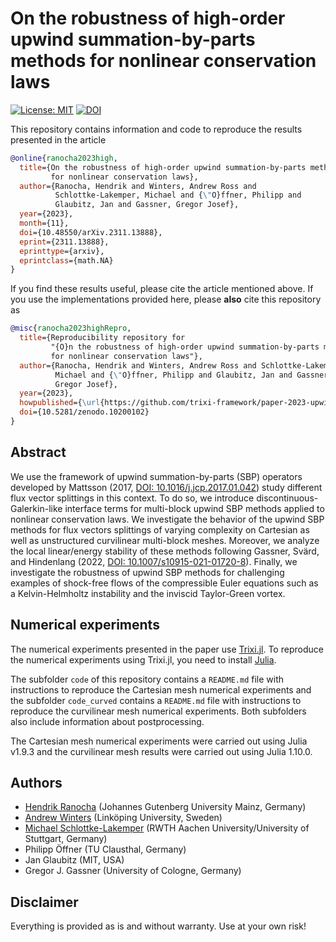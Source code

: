 # On the robustness of high-order upwind summation-by-parts methods for nonlinear conservation laws

[![License: MIT](https://img.shields.io/badge/License-MIT-success.svg)](https://opensource.org/licenses/MIT)
[![DOI](https://zenodo.org/badge/DOI/10.5281/zenodo.10200102.svg)](https://doi.org/10.5281/zenodo.10200102)

This repository contains information and code to reproduce the results presented in the
article
```bibtex
@online{ranocha2023high,
  title={On the robustness of high-order upwind summation-by-parts methods
         for nonlinear conservation laws},
  author={Ranocha, Hendrik and Winters, Andrew Ross and
          Schlottke-Lakemper, Michael and {\"O}ffner, Philipp and
          Glaubitz, Jan and Gassner, Gregor Josef},
  year={2023},
  month={11},
  doi={10.48550/arXiv.2311.13888},
  eprint={2311.13888},
  eprinttype={arxiv},
  eprintclass={math.NA}
}
```

If you find these results useful, please cite the article mentioned above. If you
use the implementations provided here, please **also** cite this repository as
```bibtex
@misc{ranocha2023highRepro,
  title={Reproducibility repository for
         "{O}n the robustness of high-order upwind summation-by-parts methods
         for nonlinear conservation laws"},
  author={Ranocha, Hendrik and Winters, Andrew Ross and Schlottke-Lakemper,
          Michael and {\"O}ffner, Philipp and Glaubitz, Jan and Gassner,
          Gregor Josef},
  year={2023},
  howpublished={\url{https://github.com/trixi-framework/paper-2023-upwind}},
  doi={10.5281/zenodo.10200102}
}
```


## Abstract

We use the framework of upwind summation-by-parts (SBP) operators developed
by Mattsson (2017, [DOI: 10.1016/j.jcp.2017.01.042](https://doi.org/10.1016/j.jcp.2017.01.042))
study different flux vector splittings in this context. To do so, we
introduce discontinuous-Galerkin-like interface terms for multi-block upwind
SBP methods applied to nonlinear conservation laws.
We investigate the behavior of the upwind SBP methods for flux vectors splittings
of varying complexity on Cartesian as well as unstructured curvilinear multi-block meshes.
Moreover, we analyze the local linear/energy stability of these methods following
Gassner, Svärd, and Hindenlang (2022, [DOI: 10.1007/s10915-021-01720-8](https://doi.org/10.1007/s10915-021-01720-8)).
Finally, we investigate the robustness of upwind SBP methods for challenging
examples of shock-free flows of the compressible Euler equations such as
a Kelvin-Helmholtz instability and the inviscid Taylor-Green vortex.


## Numerical experiments

The numerical experiments presented in the paper use
[Trixi.jl](https://github.com/trixi-framework/Trixi.jl).
To reproduce the numerical experiments using Trixi.jl, you need to install
[Julia](https://julialang.org/).

The subfolder `code` of this repository contains a `README.md` file with
instructions to reproduce the Cartesian mesh numerical experiments and
the subfolder `code_curved` contains a `README.md` file with instructions
to reproduce the curvilinear mesh numerical experiments.
Both subfolders also include information about postprocessing.

The Cartesian mesh numerical experiments were carried out using Julia v1.9.3
and the curvilinear mesh results were carried out using Julia 1.10.0.


## Authors

- [Hendrik Ranocha](https://ranocha.de) (Johannes Gutenberg University Mainz, Germany)
- [Andrew Winters](https://liu.se/en/employee/andwi94) (Linköping University, Sweden)
- [Michael Schlottke-Lakemper](https://lakemper.eu) (RWTH Aachen University/University of Stuttgart, Germany)
- Philipp Öffner (TU Clausthal, Germany)
- Jan Glaubitz (MIT, USA)
- Gregor J. Gassner (University of Cologne, Germany)


## Disclaimer

Everything is provided as is and without warranty. Use at your own risk!
